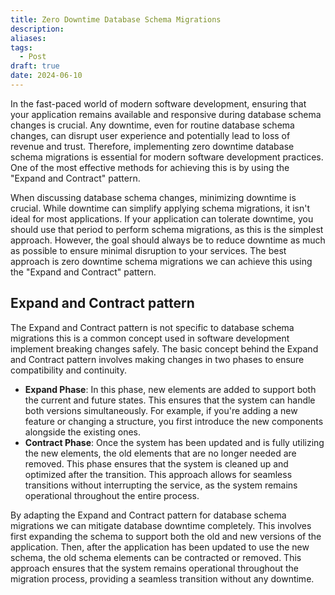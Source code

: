 ```yaml
---
title: Zero Downtime Database Schema Migrations
description: 
aliases: 
tags:
  - Post
draft: true
date: 2024-06-10
---
```

In the fast-paced world of modern software development, ensuring that your application remains available and responsive during database schema changes is crucial. Any downtime, even for routine database schema changes, can disrupt user experience and potentially lead to loss of revenue and trust. Therefore, implementing zero downtime database schema migrations is essential for modern software development practices. One of the most effective methods for achieving this is by using the "Expand and Contract" pattern.

When discussing database schema changes, minimizing downtime is crucial. While downtime can simplify applying schema migrations, it isn't ideal for most applications. If your application can tolerate downtime, you should use that period to perform schema migrations, as this is the simplest approach. However, the goal should always be to reduce downtime as much as possible to ensure minimal disruption to your services. The best approach is zero downtime schema migrations we can achieve this using the "Expand and Contract" pattern.

## Expand and Contract pattern

The Expand and Contract pattern is not specific to database schema migrations this is a common concept used in software development implement breaking changes safely. The basic concept behind the Expand and Contract pattern involves making changes in two phases to ensure compatibility and continuity.
- **Expand Phase**: In this phase, new elements are added to support both the current and future states. This ensures that the system can handle both versions simultaneously. For example, if you're adding a new feature or changing a structure, you first introduce the new components alongside the existing ones.
- **Contract Phase**: Once the system has been updated and is fully utilizing the new elements, the old elements that are no longer needed are removed. This phase ensures that the system is cleaned up and optimized after the transition.
This approach allows for seamless transitions without interrupting the service, as the system remains operational throughout the entire process.

By adapting the Expand and Contract pattern for database schema migrations we can mitigate database downtime completely. This involves first expanding the schema to support both the old and new versions of the application. Then, after the application has been updated to use the new schema, the old schema elements can be contracted or removed. This approach ensures that the system remains operational throughout the migration process, providing a seamless transition without any downtime.